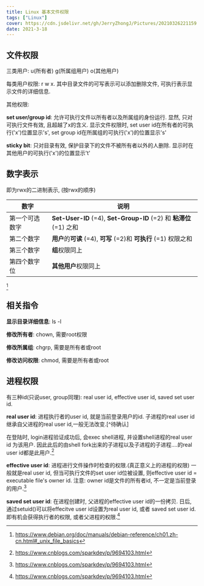 ```yaml
---
title: Linux 基本文件权限
tags: ["Linux"]
cover: https://cdn.jsdelivr.net/gh/JerryZhongJ/Pictures/20210326221159.JPG
date: 2021-3-18
---
```

<!--more-->
## 文件权限

三类用户: u(所有者) g(所属组用户) o(其他用户)

每类用户权限: r w x. 其中目录文件的可写表示可以添加删除文件, 可执行表示显示文件的详细信息.

其他权限:

**set user/group id**: 允许可执行文件以所有者以及所属组的身份运行. 显然, 只对可执行文件有效, 且超越了x的含义. 显示文件权限时, set user id在所有者的可执行('x')位置显示's', set group id在所属组的可执行('x')的位置显示's'

**sticky bit**: 只对目录有效, 保护目录下的文件不被所有者以外的人删除. 显示时在其他用户的可执行('x')的位置显示't'



## 数字表示

即为rwx的二进制表示, (按rwx的顺序)

| 数字           | 说明                                                         |
| -------------- | ------------------------------------------------------------ |
| 第一个可选数字 | **Set-User-ID** (=4), **Set-Group-ID** (=2) 和 **粘滞位** (=1) 之和 |
| 第二个数字     | **用户**的**可读** (=4), **可写** (=2)和 **可执行** (=1) 权限之和 |
| 第三个数字     | **组**权限同上                                               |
| 第四个数字位   | **其他用户**权限同上                                         |

 [^文件权限]



## 相关指令

**显示目录详细信息**: ls -l

**修改所有者**: chown, 需要root权限

**修改所属组**: chgrp, 需要是所有者或root

**修改访问权限**: chmod, 需要是所有者或root

## 进程权限

有三种id(只说user, group同理): real user id, effective user id, saved set user id.

**real user id**: 进程执行者的user id, 就是当前登录用户的id. 子进程的real user id 继承自父进程的real user id,一般无法改变.[^待确认]

在登陆时, login进程验证成功后, 会exec shell进程, 并设置shell进程的real user id 为该用户. 因此此后的由shell fork出来的子进程以及子进程的子进程....的real user id都是此用户.[^进程权限1]

**effective user id**: 进程进行文件操作时检查的权限.(真正意义上的进程的权限) 一般就是real user id, 但当可执行文件的set user id位被设置, 则effective user id = executable file's owner id. 注意: owner id是文件的所有者id, 不一定是当前登录的用户.[^进程权限1]

**saved set user id**: 在进程创建时, 父进程的effective user id的一份拷贝. 日后, 通过setuid()可以将effecitve user id设置为real user id, 或者 saved set user id. 即有机会获得执行者的权限, 或者父进程的权限.[^进程权限1]

[^进程权限1]:<https://www.cnblogs.com/sparkdev/p/9694103.html>
[^文件权限]:<https://www.debian.org/doc/manuals/debian-reference/ch01.zh-cn.html#_unix_file_basics>


